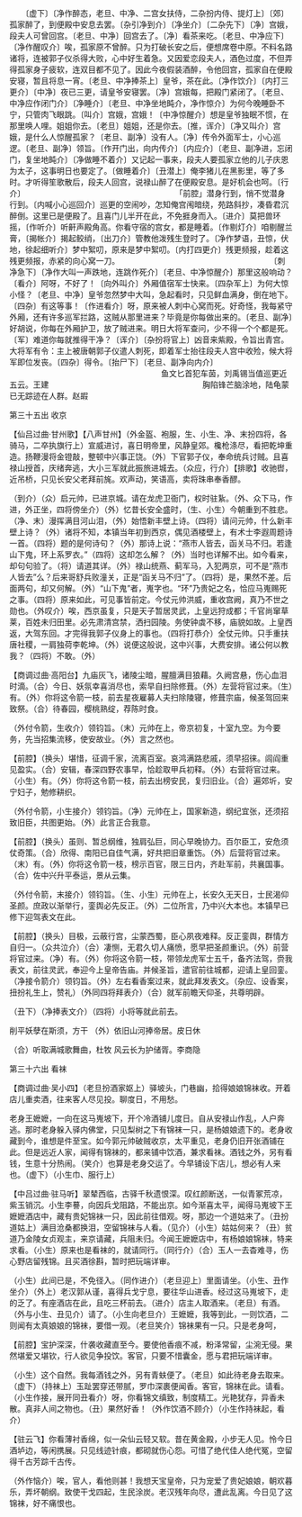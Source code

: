 <!-- { "loadSidebar": true } -->
　　〔虚下〕〔净作醉态，老旦、中净、二宫女扶侍，二杂扮内侍、提灯上〕〔郊〕孤家醉了，到便殿中安息去罢。〔杂引净到介〕〔净坐介〕〔二杂先下〕〔净〕宫娥，段夫人可曾回宫。〔老旦、中净〕回宫去了。〔净〕看茶来吃。〔老旦、中净应下〕〔净作醒叹介〕唉，孤家原不曾醉。只为打破长安之后，便想席卷中原。不料名路诸将，连被郭子仪杀得大败，心中好生着急。又因爱恋段夫人，酒色过度，不但弄得孤家身子疲软，连双目都不见了。因此今夜假装酒醉，令他回宫，孤家自在便殿安寝，暂且将息一宵。〔老旦、中净捧茶上〕皇爷，茶在此。〔净作饮介〕〔内打三更介〕〔中净〕夜已三更，请皇爷安寝罢。〔净〕宫娥每，把殿门紧闭了。〔老旦、中净应作闭门介〕〔净睡介〕〔老旦、中净坐地盹介，净作惊介〕为何今晚睡卧不宁，只管肉飞眼跳。〔叫介〕宫娥，宫娥！〔中净惊醒介〕想是皇爷独眠不惯，在那里唤人哩。姐姐你去。〔老旦〕姐姐，还是你去。〔推，诨介〕〔净又叫介〕宫娥，是什么人惊醒孤家？〔老旦、副净〕没有人。〔净〕传令外面军士，小心巡逻。〔老旦、副净〕领旨。〔作开门出，向内传介〕〔内应介〕〔老旦、副净进，忘闭门，复坐地盹介〕〔净做睡不着介〕又记起一事来，段夫人要孤家立他的儿子庆恩为太子，这事明日也要定了。〔做睡着介〕〔丑潜上〕俺李猪儿在黑影里，等了多时。才听得笙歌散后，段夫人回宫，说禄山醉了在便殿安息。是好机会也呵。〔行介〕
　　　　　　　　　　　　　　　　　
　　「前腔」潜身行到，悄不觉潜身行到。〔内喊小心巡回介〕巡更的空闹吵，怎知俺宫闱暗绕，苑路斜抄，凑昏君沉醉倒。这里已是便殿了。且喜门儿半开在此，不免捱身而入。〔进介〕莫把兽环摇，〔作听介〕听鼾声殿角高。你看守宿的宫女，都是睡着。〔作剔灯介〕咱剔醒兰膏，〔揭帐介〕揭起鲛绡，〔出刀介〕管教他泼残生登时了。〔净作梦语，丑惊，伏地，徐起细听介〕梦中絮叨，原来是梦中絮叨。〔内打四更介〕残更频报，趁着这残更频报，赤紧的向心窝一刀。
　　　　　　　　　　　　　　　　　
　　〔刺净急下〕〔净作大叫一声跌地，连跳作死介〕〔老旦、中净惊醒介〕那里这般响动？〔看介〕阿呀，不好了！〔向外叫介〕外厢值宿军士快来。〔四杂军上〕为何大惊小怪？〔老旦、中净〕皇爷忽然梦中大叫，急起看时，只见鲜血满身，倒在地下。〔四杂〕有这等事！〔作进看介〕呀，原来被人刺中心窝而死。好奇怪，我每紧守外厢，还有许多巡军拦路，这贼从那里进来？毕竟是你每做出来的。〔老旦、副净〕好胡说，你每在外厢护卫，放了贼进来。明日大将军查问，少不得一个个都是死。〔军〕难道你每就推得干净？〔诨介〕〔杂扮将官上〕凶音来紫殿，令旨出青宫。大将军有令：主上被唐朝郭子仪遣人刺死，即着军士抬往段夫人宫中收殓，候大将军即位发丧。〔四杂〕得令。〔抬尸下〕〔老旦、副净向内介〕
　　　　　　　　　　　　　　　　　
　　鱼文匕首犯车茵，刘禹锡当值巡更近五云。王建
　　　　　　　　　　　　　　　　　
　　胸陷锋芒脑涂地，陆龟蒙已无踪迹在人群。赵嘏

第三十五出 收京

【仙吕过曲·甘州歌】【八声甘州】（外金盔、袍服，生、小生、净、末扮四将，各骑马，二卒执旗行上）宣威进讨，喜日明帝里，风静皇郊。欃枪涤尽，看把乾坤重造。扬鞭漫将金镫敲，整顿中兴事正饶。（外）下官郭子仪，奉命统兵讨贼。且喜禄山授首，庆绪奔逃，大小三军就此振旅进城去。（众应，行介）【排歌】收驰辔，近吊桥，只见长安父老拜前旄。欢声动，笑语高，卖将珠串奉香醪。 　 

（到介）（众）启元帅，已进京城。请在龙虎卫衙门，权时驻紥。（外、众下马，作进，外正坐，四将傍坐介）（外）忆昔长安全盛时，（生、小生）今朝重到不胜悲。（净、末）漫挥满目河山泪，（外）始悟新丰壁上诗。（四将）请问元帅，什么新丰壁上诗？（外）诸将不知，本镇当年初到西京，偶见酒楼壁上，有术士李遐周题诗一首。（四将）题的是何诗句？（外）那诗上说：“燕市人皆去，函关马不归。若逢山下鬼，环上系罗衣。”（四将）这却怎么解？（外）当时也详解不出。如今看来，却句句验了。（将）请道其详。（外）禄山统燕、蓟军马，入犯两京，可不是“燕市人皆去”么？后来哥舒兵败潼关，正是“函关马不归”了。（四将）是，果然不差。后面两句，却又何解。（外）“山下鬼”者，嵬字也。“环”乃贵妃之名，恰应马嵬赐死之事。（四将）原来如此，可见事皆前定。今仗元帅洪威，重收宫阙，真乃不世之勋也。（外叹介）唉，西京虽复，只是天子暂居灵武，上皇远狩成都；千官尚窜草莱，百姓未归田里。必先肃清宫禁，洒扫园陵。务使钟虡不移，庙貌如故。上皇西返，大驾东回。才完得我郭子仪身上的事也。（四将打恭介）全仗元帅。只手重扶唐社稷，一肩独荷李乾坤。（外）说便这般说，这中兴事，大费安排。诸公何以教我？（四将）不敢。（外） 　 

【商调过曲·高阳台】九庙灰飞，诸陵尘暗，腥膻满目狼藉。久阙宫悬，伤心血泪时滴。（合）今日、妖氛幸喜消尽也，索早自扫除修葺。（外）左营将官过来。（生）有。（外）你将这令箭一枝，前去星夜雇募人夫扫除陵寝，修葺宗庙，候圣驾回来致祭。（合）待春园，樱桃熟绽，荐陈时食。 　 

（外付令箭，生收介）领钧旨。（末）元帅在上，帝京初复，十室九空。为今要务，先当招集流移，使安故业。（外）言之然也。 　 

【前腔】（换头）堪惜，征调千家，流离百室。哀鸿满路悲戚，须早招徕。闾阎重见盈实。（合）安辑，春深四野农事早，恰趁取甲兵初释。（外）右营将官过来。（小生）有。（外）你将这令箭一枝，前去出榜安民，复归旧业。（合）遍郊圻，安宁妇子，勉修耕织。 　 

（外付令箭，小生接介）领钧旨。（净）元帅在上，国家新造，纲纪宜张，还须招致旧臣，共图更始。（外）此言正合我意。 　 

【前腔】（换头）虽则、暂总纲维，独肩弘巨，同心早晚协力。百尔臣工，安危须仗奇策。（合）欣得、南阳已自佳气满，好共把旧章重饬。（外）后营将官过来。（末）有。（外）你将这令箭一枝，榜示百官，限三日内，齐赴军前，共襄国事。（合）佐中兴升平泰运，景从云集。 　 

（外付令箭，末接介）领钧旨。（生、小生）元帅在上，长安久无天日，士民渴仰圣颜。庶政以渐举行，銮舆必先反正。（外）二位所言，乃中兴大本也。本镇早已修下迎驾表文在此。 　 

【前腔】（换头）目极，云蔽行宫，尘蒙西蜀，臣心夙夜难释。反正銮舆，群情方自归一。（众共泣介）（合）凄恻，无君久切人痛愤，愿早把圣颜重识。（外）前营将官过来。（净）有。（外）你将这令箭一枝，带领龙虎军士五千，备齐法驾，赍我表文，前往灵武，奉迎今上皇帝告庙。并候圣旨，遣官前往城都，迎请上皇回銮。（净接令箭介）领钧旨。（外）左右看香案过来，就此拜发表文。（杂应、设香案，扭扮礼生上，赞礼）（外同四将拜表介）（合）就军前瞻天仰圣，共尊明辟。 　 

（丑下）（净捧表文介）（四将）小将等就此前去。 　 

削平妖孽在斯须，方干 （外）依旧山河捧帝居。皮日休 　 

（合）听取满城歌舞曲，杜牧 风云长为护储胥。李商隐

第三十六出 看袜

【商调过曲·吴小四】（老旦扮酒家妪上）驿坡头，门巷幽，拾得娘娘锦袜收。开着店儿重卖酒，往来客人尽见投。聊度日，不用愁。 　 

老身王嬷嬷，一向在这马嵬坡下，开个冷酒铺儿度日。自从安禄山作乱，人户奔逃。那时老身躲入驿内佛堂，只见梨树之下有锦袜一只，是杨娘娘遗下的。老身收藏到今，谁想是件至宝。如今郭元帅破贼收京，太平重见，老身仍旧开张酒铺在此。但是远近人家，闻得有锦袜的，都来铺中饮酒，兼求看袜。酒钱之外，另有看钱，生意十分热闹。（笑介）也算是老身交运了。今早铺设下店儿，想必有人来也。（虚下）（小生巾、服行上）

【中吕过曲·驻马听】翠辇西临，古驿千秋遗恨深。叹红颜断送，一似青冢荒凉，紫玉销沉。小生李謩，向因兵戈阻路，不能出京。如今渐喜太平，闻得马嵬坡下王嬷嬷酒店中，藏有贵妃锦袜一只，因此前往借观。呀，那边一个道姑来了。（丑扮道姑上）满目沧桑都换泪，空留锦袜与人看。（见介）（小生）姑姑何来？（丑）贫道乃金陵女贞观主，来京请藏，兵阻未归。今闻王嬷嬷店中，有杨娘娘锦袜，特来求看。（小生）原来也是看袜的，就请同行。（同行介）（合）玉人一去杳难寻，伤心野店留残锦。且买酒徐斟，暂时把玩端详审。 　 

（小生）此间已是，不免径入。（同作进介）（老旦迎上）里面请坐。（小生、丑作坐介）（外上）老汉郭从谨，喜得兵戈宁息，要往华山进香。经过这马嵬坡下，走的乏了。有座酒店在此，且吃三杯前去。（进介）店主人取酒来。（老旦）有酒。（外与小生、丑见介）请了。（小生向老旦介）王嬷嬷，我等到此，一则饮酒，二则闻有太真娘娘的锦袜，要借一观。（老旦笑介）锦袜果有一只。只是老身呵， 　 

【前腔】宝护深深，什袭收藏直至今。要使他香痕不减，粉泽常留，尘涴无侵。果然堪爱又堪钦，行人欲见争投饮。客官，只要不惜囊金，愿与君把玩端详审。 　 

（小生）这个自然。我每酒钱之外，另有青蚨便了。（老旦）如此待老身去取来。（虚下）（持袜上）玉趾罢穿还带腻，罗巾深裹便闻香。客官，锦袜在此。请看。（小生作接，展开同丑看介）呀，你看锦文缜致，制度精工。光艳犹存，异香未散。真非人间之物也。（丑）果然好香！（外作饮酒不顾介）（小生作持袜起，看介） 　 

【驻云飞】你看薄衬香绵，似一朵仙云轻又软。昔在黄金殿，小步无人见。怜今日酒垆边，等闲携展。只见线迹针痕，都砌就伤心怨。可惜了绝代佳人绝代冤，空留得千古芳踪千古传。 　 

（外作恼介）唉，官人，看他则甚！我想天宝皇帝，只为宠爱了贵妃娘娘，朝欢暮乐，弄坏朝纲。致使干戈四起，生民涂炭。老汉残年向尽，遭此乱离。今日见了这锦袜，好不痛恨也。 　 

